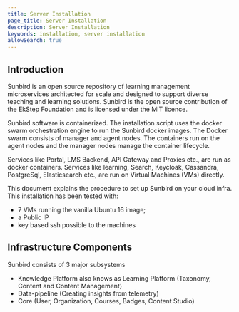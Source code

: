 ```yaml
---
title: Server Installation
page_title: Server Installation
description: Server Installation
keywords: installation, server installation 
allowSearch: true
---
```

 
## Introduction

Sunbird is an open source repository of learning management microservices architected for scale and designed to support diverse teaching and learning solutions. Sunbird is the open source contribution of the EkStep Foundation and is licensed under the MIT licence.

Sunbird software is containerized. The installation script uses the docker swarm orchestration engine to run the Sunbird docker images. The Docker swarm consists of manager and agent nodes. The containers run on the agent nodes and the manager nodes manage the container lifecycle. 

Services like Portal, LMS Backend, API Gateway and Proxies etc., are run as docker containers. Services like learning, Search, Keycloak, Cassandra, PostgreSql, Elasticsearch etc., are run on Virtual Machines (VMs) directly.

This document explains the procedure to set up Sunbird on your cloud infra. This installation has been tested with:

* 7 VMs running the vanilla Ubuntu 16 image;
* a Public IP
* key based ssh possible to the machines

## Infrastructure Components

Sunbird consists of 3 major subsystems

  - Knowledge Platform also knows as Learning Platform (Taxonomy, Content and Content Management)
  - Data-pipeline (Creating insights from telemetry)
  - Core (User, Organization, Courses, Badges, Content Studio)
